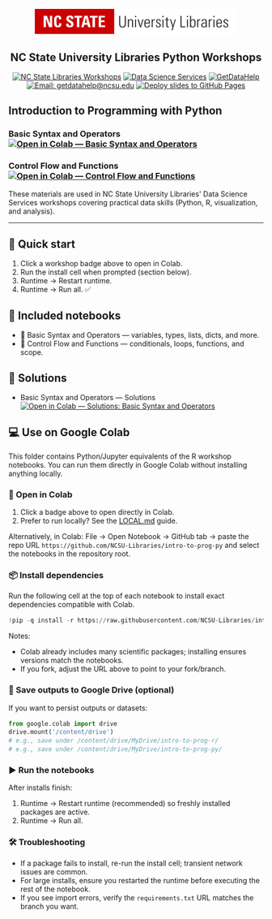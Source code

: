 <div align="center">

<a href="https://www.lib.ncsu.edu/" aria-label="nc state university libraries logo"><img src="assets/lib_logo_whiteBG.svg" width="400" alt="NC State University Libraries Logo" /></a>

<h2>NC State University Libraries Python Workshops</h2>

<a href="https://www.lib.ncsu.edu/workshops"><img alt="NC State Libraries Workshops" src="https://img.shields.io/badge/NC%20State%20Libraries-Workshops-red"></a>
<a href="https://www.lib.ncsu.edu/staff/department/data-science-services"><img alt="Data Science Services" src="https://img.shields.io/badge/Data%20Science%20Services-Libraries-red"></a>
<a href="https://go.ncsu.edu/getdatahelp"><img alt="GetDataHelp" src="https://img.shields.io/badge/Get%20Data%20Help-go.ncsu.edu%2Fgetdatahelp-red"></a>
<a href="mailto:getdatahelp@ncsu.edu"><img alt="Email: getdatahelp@ncsu.edu" src="https://img.shields.io/badge/Email-getdatahelp%40ncsu.edu-red"></a>
<a href="https://github.com/NCSU-Libraries/intro-to-prog-py/actions/workflows/deploy-page.yml"><img alt="Deploy slides to GitHub Pages" src="https://github.com/NCSU-Libraries/intro-to-prog-py/actions/workflows/deploy-page.yml/badge.svg"></a>
<br/>

</div>

## Introduction to Programming with Python

### Basic Syntax and Operators  <a href="https://colab.research.google.com/github/NCSU-Libraries/intro-to-prog-py/blob/main/basic-syntax-and-operators.ipynb"><img alt="Open in Colab — Basic Syntax and Operators" src="https://colab.research.google.com/assets/colab-badge.svg"></a></p>

### Control Flow and Functions <a href="https://colab.research.google.com/github/NCSU-Libraries/intro-to-prog-py/blob/main/control-flow-and-functions.ipynb"><img alt="Open in Colab — Control Flow and Functions" src="https://colab.research.google.com/assets/colab-badge.svg"></a></p>

These materials are used in NC State University Libraries' Data Science Services workshops covering practical data skills (Python, R, visualization, and analysis).

---

## 🚀 Quick start

1. Click a workshop badge above to open in Colab.
2. Run the install cell when prompted (section below).
3. Runtime → Restart runtime.
4. Runtime → Run all. ✅

## 📘 Included notebooks

- 🧱 Basic Syntax and Operators — variables, types, lists, dicts, and more.
- 🔁 Control Flow and Functions — conditionals, loops, functions, and scope.

## 🧩 Solutions

- Basic Syntax and Operators — Solutions
  <a href="https://colab.research.google.com/github/NCSU-Libraries/intro-to-prog-py/blob/main/basic-syntax-and-operators-solutions.ipynb"><img alt="Open in Colab — Solutions: Basic Syntax and Operators" src="https://colab.research.google.com/assets/colab-badge.svg"></a>

## 💻 Use on Google Colab

This folder contains Python/Jupyter equivalents of the R workshop notebooks. You can run them directly in Google Colab without installing anything locally.

### 🔗 Open in Colab

1. Click a badge above to open directly in Colab.
2. Prefer to run locally? See the [LOCAL.md](LOCAL.md) guide.

Alternatively, in Colab: File → Open Notebook → GitHub tab → paste the repo URL `https://github.com/NCSU-Libraries/intro-to-prog-py` and select the notebooks in the repository root.

### 📦 Install dependencies

Run the following cell at the top of each notebook to install exact dependencies compatible with Colab.

```python
!pip -q install -r https://raw.githubusercontent.com/NCSU-Libraries/intro-to-prog-py/main/requirements.txt
```

Notes:
- Colab already includes many scientific packages; installing ensures versions match the notebooks.
- If you fork, adjust the URL above to point to your fork/branch.

### 💾 Save outputs to Google Drive (optional)

If you want to persist outputs or datasets:

```python
from google.colab import drive
drive.mount('/content/drive')
# e.g., save under /content/drive/MyDrive/intro-to-prog-r/
# e.g., save under /content/drive/MyDrive/intro-to-prog-py/
```

### ▶️ Run the notebooks

After installs finish:

1. Runtime → Restart runtime (recommended) so freshly installed packages are active.
2. Runtime → Run all.

### 🛠️ Troubleshooting

- If a package fails to install, re-run the install cell; transient network issues are common.
- For large installs, ensure you restarted the runtime before executing the rest of the notebook.
- If you see import errors, verify the `requirements.txt` URL matches the branch you want.
